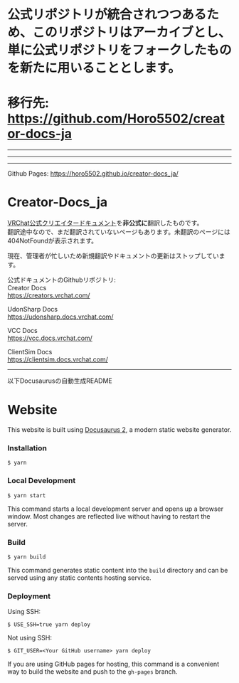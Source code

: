 # 公式リポジトリが統合されつつあるため、このリポジトリはアーカイブとし、単に公式リポジトリをフォークしたものを新たに用いることとします。
# 移行先: https://github.com/Horo5502/creator-docs-ja

---
---
---
Github Pages: https://horo5502.github.io/creator-docs_ja/

# Creator-Docs_ja
[VRChat公式クリエイタードキュメント](https://creators.vrchat.com/)を**非公式に**翻訳したものです。  
翻訳途中なので、まだ翻訳されていないページもあります。未翻訳のページには404NotFoundが表示されます。

<!-- 新規翻訳の貢献を受け入れています! 詳細は[こちら](https://horo5502.github.io/creator-docs_ja/how-to-contribute/)から。 -->
現在、管理者が忙しいため新規翻訳やドキュメントの更新はストップしています。

公式ドキュメントのGithubリポジトリ:  
Creator Docs  
https://creators.vrchat.com/

UdonSharp Docs  
https://udonsharp.docs.vrchat.com/  

VCC Docs  
https://vcc.docs.vrchat.com/  

ClientSim Docs  
https://clientsim.docs.vrchat.com/  

---
以下Docusaurusの自動生成README
# Website

This website is built using [Docusaurus 2](https://docusaurus.io/), a modern static website generator.

### Installation

```
$ yarn
```

### Local Development

```
$ yarn start
```

This command starts a local development server and opens up a browser window. Most changes are reflected live without having to restart the server.

### Build

```
$ yarn build
```

This command generates static content into the `build` directory and can be served using any static contents hosting service.

### Deployment

Using SSH:

```
$ USE_SSH=true yarn deploy
```

Not using SSH:

```
$ GIT_USER=<Your GitHub username> yarn deploy
```

If you are using GitHub pages for hosting, this command is a convenient way to build the website and push to the `gh-pages` branch.
